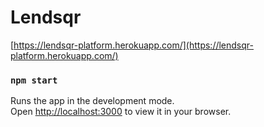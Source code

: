 # Lendsqr
[https://lendsqr-platform.herokuapp.com/](https://lendsqr-platform.herokuapp.com/)

### `npm start`

Runs the app in the development mode.\
Open [http://localhost:3000](http://localhost:3000) to view it in your browser.

